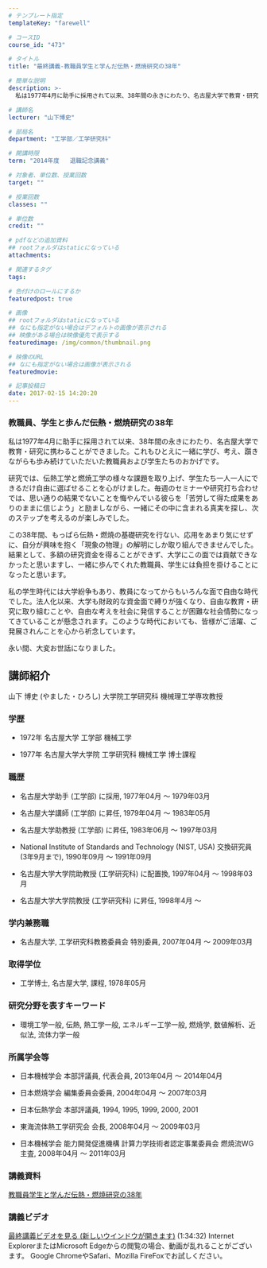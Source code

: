 ```yaml
---
# テンプレート指定
templateKey: "farewell"

# コースID
course_id: "473"

# タイトル
title: "最終講義-教職員学生と学んだ伝熱・燃焼研究の38年"

# 簡単な説明
description: >-
  私は1977年4月に助手に採用されて以来、38年間の永きにわたり、名古屋大学で教育・研究に携わることができました。これもひとえに一緒に学び、考え、躓きながらも歩み続けていただいた教職員および学...

# 講師名
lecturer: "山下博史"

# 部局名
department: "工学部／工学研究科"

# 開講時限
term: "2014年度	退職記念講義"

# 対象者、単位数、授業回数
target: ""

# 授業回数
classes: ""

# 単位数
credit: ""

# pdfなどの追加資料
## rootフォルダはstaticになっている
attachments: 

# 関連するタグ
tags:

# 色付けのロールにするか
featuredpost: true

# 画像
## rootフォルダはstaticになっている
## なにも指定がない場合はデフォルトの画像が表示される
## 映像がある場合は映像優先で表示する
featuredimage: /img/common/thumbnail.png

# 映像のURL
## なにも指定がない場合は画像が表示される
featuredmovie: 

# 記事投稿日
date: 2017-02-15 14:20:20
---
```


### 教職員、学生と歩んだ伝熱・燃焼研究の38年


私は1977年4月に助手に採用されて以来、38年間の永きにわたり、名古屋大学で教育・研究に携わることができました。これもひとえに一緒に学び、考え、躓きながらも歩み続けていただいた教職員および学生たちのおかげです。

研究では、伝熱工学と燃焼工学の様々な課題を取り上げ、学生たち一人一人にできるだけ自由に選ばせることを心がけました。毎週のセミナーや研究打ち合わせでは、思い通りの結果でないことを悔やんでいる彼らを「苦労して得た成果をありのままに信じよう」と励ましながら、一緒にその中に含まれる真実を探し、次のステップを考えるのが楽しみでした。

この38年間、もっぱら伝熱・燃焼の基礎研究を行ない、応用をあまり気にせずに、自分が興味を抱く「現象の物理」の解明にしか取り組んできませんでした。結果として、多額の研究資金を得ることができず、大学にこの面では貢献できなかったと思いますし、一緒に歩んでくれた教職員、学生には負担を掛けることになったと思います。

私の学生時代には大学紛争もあり、教員になってからもいろんな面で自由な時代でした。法人化以来、大学も財政的な資金面で縛りが強くなり、自由な教育・研究に取り組むことや、自由な考えを社会に発信することが困難な社会情勢になってきていることが懸念されます。このような時代においても、皆様がご活躍、ご発展されんことを心から祈念しています。

永い間、大変お世話になりました。


## 講師紹介


山下 博史 (やました・ひろし) 大学院工学研究科 機械理工学専攻教授


### 学歴



* 1972年 名古屋大学 工学部 機械工学

* 1977年 名古屋大学大学院 工学研究科 機械工学 博士課程


### 職歴



* 名古屋大学助手 (工学部) に採用, 1977年04月 ～ 1979年03月

* 名古屋大学講師 (工学部) に昇任, 1979年04月 ～ 1983年05月

* 名古屋大学助教授 (工学部) に昇任, 1983年06月 ～ 1997年03月

* National Institute of Standards and Technology (NIST, USA) 交換研究員 (3年9月まで), 1990年09月 ～ 1991年09月

* 名古屋大学大学院助教授 (工学研究科) に配置換, 1997年04月 ～ 1998年03月

* 名古屋大学大学院教授 (工学研究科) に昇任, 1998年4月 〜


### 学内兼務職



* 名古屋大学, 工学研究科教務委員会 特別委員, 2007年04月 ～ 2009年03月


### 取得学位



* 工学博士, 名古屋大学, 課程, 1978年05月


### 研究分野を表すキーワード



* 環境工学一般, 伝熱, 熱工学一般, エネルギー工学一般, 燃焼学, 数値解析、近似法, 流体力学一般


### 所属学会等




* 日本機械学会 本部評議員, 代表会員, 2013年04月 ～ 2014年04月

* 日本燃焼学会 編集委員会委員, 2004年04月 ～ 2007年03月

* 日本伝熱学会 本部評議員, 1994, 1995, 1999, 2000, 2001

* 東海流体熱工学研究会 会長, 2008年04月 ～ 2009年03月


* 日本機械学会 能力開発促進機構 計算力学技術者認定事業委員会 燃焼流WG 主査, 2008年04月 ～ 2011年03月


### 講義資料


[教職員学生と学んだ伝熱・燃焼研究の38年](/files/473/Yamashita.pdf) 


### 講義ビデオ


[最終講義ビデオを見る (新しいウインドウが開きます)](https://nuvideo.media.nagoya-u.ac.jp/embed/4050a2966e173c94f135953188f90c437504e5d6) (1:34:32)
Internet ExplorerまたはMicrosoft Edgeからの閲覧の場合、動画が乱れることがございます。
Google ChromeやSafari、Mozilla FireFoxでお試しください。